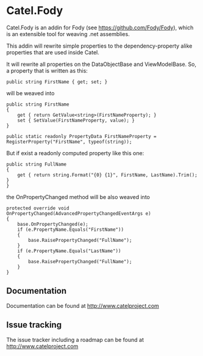Catel.Fody
==========

Catel.Fody is an addin for Fody (see https://github.com/Fody/Fody), which
is an extensible tool for weaving .net assemblies. 

This addin will rewrite simple properties to the dependency-property alike 
properties that are used inside Catel.

It will rewrite all properties on the DataObjectBase and ViewModelBase. So, a
property that is written as this:

    public string FirstName { get; set; }

will be weaved into

    public string FirstName
    {
        get { return GetValue<string>(FirstNameProperty); }
        set { SetValue(FirstNameProperty, value); }
    }

    public static readonly PropertyData FirstNameProperty = RegisterProperty("FirstName", typeof(string));

But if exist a readonly computed property like this one:

    public string FullName
    {
        get { return string.Format("{0} {1}", FirstName, LastName).Trim(); }
    }

the OnPropertyChanged method will be also weaved into

	protected override void OnPropertyChanged(AdvancedPropertyChangedEventArgs e)
	{
		base.OnPropertyChanged(e);
		if (e.PropertyName.Equals("FirstName"))
		{
			base.RaisePropertyChanged("FullName");
		}
		if (e.PropertyName.Equals("LastName"))
		{
			base.RaisePropertyChanged("FullName");
		}
	}


## Documentation

Documentation can be found at http://www.catelproject.com

## Issue tracking

The issue tracker including a roadmap can be found at http://www.catelproject.com
